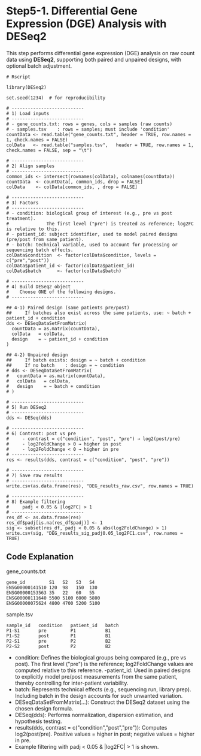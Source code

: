 # Step5-1. Differential Gene Expression (DGE) Analysis with DESeq2  
This step performs differential gene expression (DGE) analysis on raw count data using **DESeq2**, supporting both paired and unpaired designs, with optional batch adjustment.  

```
# Rscript

library(DESeq2)

set.seed(1234)  # for reproducibility

# ---------------------------
# 1) Load inputs
# ---------------------------
# - gene_counts.txt: rows = genes, cols = samples (raw counts)
# - samples.tsv    : rows = samples; must include 'condition'
countData <- read.table("gene_counts.txt", header = TRUE, row.names = 1, check.names = FALSE)
colData   <- read.table("samples.tsv",   header = TRUE, row.names = 1, check.names = FALSE, sep = "\t")

# ---------------------------
# 2) Align samples
# ---------------------------
common_ids <- intersect(rownames(colData), colnames(countData))
countData  <- countData[, common_ids, drop = FALSE]
colData    <- colData[common_ids, , drop = FALSE]

# ---------------------------
# 3) Factors
# ---------------------------
# - condition: biological group of interest (e.g., pre vs post treatment).
#              The first level ("pre") is treated as reference; log2FC is relative to this.
# - patient_id: subject identifier, used to model paired designs (pre/post from same patient).
# - batch: technical variable, used to account for processing or sequencing batch effects.
colData$condition  <- factor(colData$condition, levels = c("pre","post"))
colData$patient_id <- factor(colData$patient_id)
colData$batch      <- factor(colData$batch)

# ---------------------------
# 4) Build DESeq2 object
#    Choose ONE of the following designs.
# ---------------------------

## 4-1) Paired design (same patients pre/post)
##     If batches also exist across the same patients, use: ~ batch + patient_id + condition
dds <- DESeqDataSetFromMatrix(
  countData = as.matrix(countData),
  colData   = colData,
  design    = ~ patient_id + condition
)

## 4-2) Unpaired design
##     If batch exists: design = ~ batch + condition
##     If no batch    : design = ~ condition
# dds <- DESeqDataSetFromMatrix(
#   countData = as.matrix(countData),
#   colData   = colData,
#   design    = ~ batch + condition
# )

# ---------------------------
# 5) Run DESeq2
# ---------------------------
dds <- DESeq(dds)

# ---------------------------
# 6) Contrast: post vs pre
#     - contrast = c("condition", "post", "pre") → log2(post/pre)
#     - log2FoldChange > 0 → higher in post
#     - log2FoldChange < 0 → higher in pre
# ---------------------------
res <- results(dds, contrast = c("condition", "post", "pre"))

# ---------------------------
# 7) Save raw results
# ---------------------------
write.csv(as.data.frame(res), "DEG_results_raw.csv", row.names = TRUE)

# ---------------------------
# 8) Example filtering
#     padj < 0.05 & |log2FC| > 1
# ---------------------------
res_df <- as.data.frame(res)
res_df$padj[is.na(res_df$padj)] <- 1
sig <- subset(res_df, padj < 0.05 & abs(log2FoldChange) > 1)
write.csv(sig, "DEG_results_sig_padj0.05_log2FC1.csv", row.names = TRUE)
```

## Code Explanation
gene_counts.txt
```
gene_id         S1   S2   S3   S4
ENSG00000141510 120  98   150  130
ENSG00000153563 35   22   60   55
ENSG00000111640 5500 5100 6000 5800
ENSG00000075624 4800 4700 5200 5100
```

sample.tsv
```
sample_id   condition   patient_id   batch
P1-S1       pre         P1           B1
P1-S2       post        P1           B1
P2-S1       pre         P2           B2
P2-S2       post        P2           B2

```

- condition: Defines the biological groups being compared (e.g., pre vs post). The first level ("pre") is the reference; log2FoldChange values are computed relative to this reference.
-patient_id: Used in paired designs to explicitly model pre/post measurements from the same patient, thereby controlling for inter-patient variability.
- batch: Represents technical effects (e.g., sequencing run, library prep). Including batch in the design accounts for such unwanted variation.
- DESeqDataSetFromMatrix(...): Construct the DESeq2 dataset using the chosen design formula.
- DESeq(dds): Performs normalization, dispersion estimation, and hypothesis testing.
- results(dds, contrast = c("condition","post","pre")): Computes log2(post/pre). Positive values = higher in post; negative values = higher in pre.
- Example filtering with padj < 0.05 & |log2FC| > 1 is shown.
